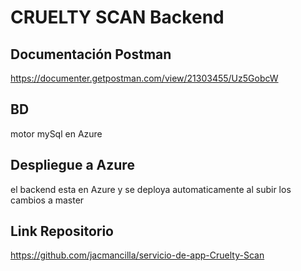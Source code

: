 # CRUELTY SCAN Backend

## Documentación Postman
https://documenter.getpostman.com/view/21303455/Uz5GobcW

## BD
motor mySql en Azure

## Despliegue a Azure
el backend esta en Azure y se deploya automaticamente al subir los cambios a master

## Link Repositorio
https://github.com/jacmancilla/servicio-de-app-Cruelty-Scan